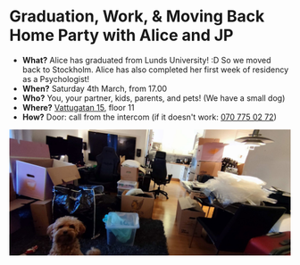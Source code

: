 # Graduation, Work, & Moving Back Home Party with Alice and JP

* **What?** Alice has graduated from Lunds University! :D So we moved back to Stockholm. Alice has also completed her first week of residency as a Psychologist!
* **When?** Saturday 4th March, from 17.00
* **Who?** You, your partner, kids, parents, and pets! (We have a small dog)
* **Where?** [Vattugatan 15](https://goo.gl/maps/PX7zTm7TcPVNAGSRA), floor 11
* **How?** Door: call from the intercom (if it doesn't work: <a href="tel:0046707750272">070 775 02 72</a>)

![Choco looking up from a mess of moving boxes](choco-stockholm-move.jpg)
